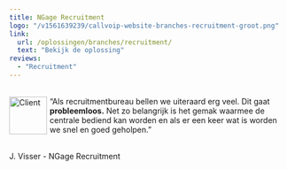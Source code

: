 ```yaml
---
title: NGage Recruitment
logo: "/v1561639239/callvoip-website-branches-recruitment-groot.png"
link:
  url: /oplossingen/branches/recruitment/
  text: "Bekijk de oplossing"
reviews:
  - "Recruitment"
---
```


<br>
<a href="https://www.ngagerecruitment.nl/">
<img src="https://res.cloudinary.com/callvoip/image/upload/w_auto,dpr_auto//v1563974930/logo-top_fs8rpt.png" class="max-h-logo-small lg:max-h-logo cld-responsive block max-w-full mb-8 object-contain" alt="Client" width="68" style="float:left; padding-right:5px;"></a>
“Als recruitmentbureau bellen we uiteraard erg veel. Dit gaat <b>probleemloos.</b> Net zo belangrijk is het gemak waarmee de centrale bediend kan worden en als er een keer wat is worden we snel en goed geholpen.”
<br><br>
<p class=" lg:text-lg opacity-75 font-medium mb-8">J. Visser - NGage Recruitment</p>
